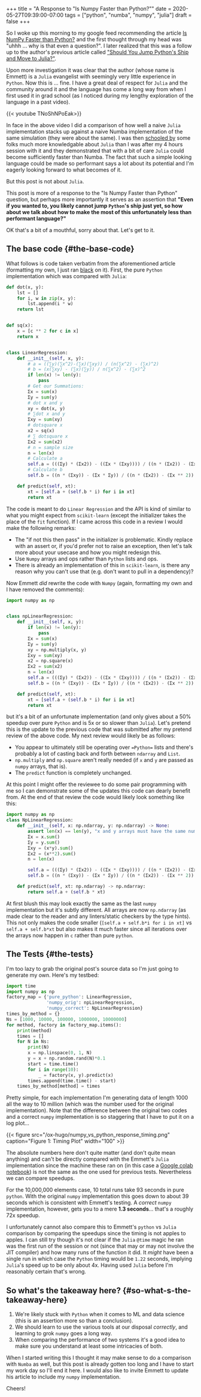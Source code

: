+++
title = "A Response to \"Is Numpy Faster than Python?\""
date = 2020-05-27T09:39:00-07:00
tags = ["python", "numba", "numpy", "julia"]
draft = false
+++

So I woke up this morning to my google feed recommending the article [Is NumPy Faster than Python?](https://towardsdatascience.com/is-numpy-faster-than-python-e8a7363d8276)
and the first thought through my head was "uhhh ... why is that even a question?". I later realized that
this was a follow up to the author's previous article called ["Should You Jump Python's Ship and Move to Julia?"](https://towardsdatascience.com/should-you-jump-pythons-ship-and-move-to-julia-ccd32e7d25d9).

Upon more investigation it was clear that the author (whose name is Emmett) is a `Julia` evangelist with seemingly very little experience
in `Python`. Now this is ... fine. I have a great deal of respect for `Julia` and the community around it and the
language has come a long way from when I first used it in grad school (as I noticed during my lengthy exploration
of the language in a past video).

{{< youtube TNoShNPoEak>}}

In face in the above video I did a comparison of how well a naive `Julia` implementation stacks up against a
naive Numba implementation of the same simulation (they were about the same). I was then [schooled by](https://discourse.julialang.org/t/how-to-optimize-the-following-code/33209) some
folks much more knowledgable about `Julia` than I was after my 4 hours session with it and they demonstrated
that with a bit of care `Julia` could become sufficiently faster than Numba. The fact that such a simple looking
language could be made so performant says a lot about its potential and I'm eagerly looking forward to what
becomes of it.

But this post is not about `Julia`.

This post is more of a response to the "Is Numpy Faster than Python" question, but perhaps more importantly
it serves as an assertion that **"Even if you wanted to, you likely cannot jump `Python`'s ship just yet, so
how about we talk about how to make the most of this unfortunately less than performant language?"**

OK that's a bit of a mouthful, sorry about that. Let's get to it.


## The base code {#the-base-code}

What follows is code taken verbatim from the aforementioned article (formatting my own,
I just ran [black](https://pypi.org/project/black/) on it). First, the pure `Python` implementation which was compared with `Julia`:

```python
def dot(x, y):
    lst = []
    for i, w in zip(x, y):
        lst.append(i * w)
    return lst


def sq(x):
    x = [c ** 2 for c in x]
    return x


class LinearRegression:
    def __init__(self, x, y):
        # a = ((∑y)(∑x^2)-(∑x)(∑xy)) / (n(∑x^2) - (∑x)^2)
        # b = (x(∑xy) - (∑x)(∑y)) / n(∑x^2) - (∑x)^2
        if len(x) != len(y):
            pass
        # Get our Summations:
        Σx = sum(x)
        Σy = sum(y)
        # dot x and y
        xy = dot(x, y)
        # ∑dot x and y
        Σxy = sum(xy)
        # dotsquare x
        x2 = sq(x)
        # ∑ dotsquare x
        Σx2 = sum(x2)
        # n = sample size
        n = len(x)
        # Calculate a
        self.a = (((Σy) * (Σx2)) - ((Σx * (Σxy)))) / ((n * (Σx2)) - (Σx ** 2))
        # Calculate b
        self.b = ((n * (Σxy)) - (Σx * Σy)) / ((n * (Σx2)) - (Σx ** 2))

    def predict(self, xt):
        xt = [self.a + (self.b * i) for i in xt]
        return xt
```

The code is meant to do `Linear Regression` and the API is kind of similar to what you might expect
from `scikit-learn` (except the initializer takes the place of the `fit` function). If I came across this code
in a review I would make the following remarks:

-   The "if not this then pass" in the initializer is problematic. Kindly replace with an assert or, if you'd prefer not to raise an exception, then let's talk more about your usecase and how you might redesign this.
-   Use `Numpy` arrays and ops rather than `Python` lists and ops.
-   There is already an implementation of this in `scikit-learn`, is there any reason why you can't use that (e.g. don't want to pull in a dependency)?

Now Emmett _did_ rewrite the code with `Numpy` (again, formatting my own and I have removed the comments):

```python
import numpy as np


class npLinearRegression:
    def __init__(self, x, y):
        if len(x) != len(y):
            pass
        Σx = sum(x)
        Σy = sum(y)
        xy = np.multiply(x, y)
        Σxy = sum(xy)
        x2 = np.square(x)
        Σx2 = sum(x2)
        n = len(x)
        self.a = (((Σy) * (Σx2)) - ((Σx * (Σxy)))) / ((n * (Σx2)) - (Σx ** 2))
        self.b = ((n * (Σxy)) - (Σx * Σy)) / ((n * (Σx2)) - (Σx ** 2))

    def predict(self, xt):
        xt = [self.a + (self.b * i) for i in xt]
        return xt
```

but it's a bit of an unfortunate implementation (and only gives about a 50% speedup over pure `Python` and is 5x or so slower than `Julia`). Let's
pretend this is the update to the previous code that was submitted after my pretend review of the above code.
My next review would likely be as follows:

-   You appear to ultimately still be operating over `=Python=` lists and there's probably a lot of casting back and forth between `ndarray` and `List`.
-   `np.multiply` and `np.square` aren't really needed (if `x` and `y` are passed as `numpy` arrays, that is).
-   The `predict` function is completely unchanged.

At this point I might offer the reviewee to do some pair programming with me so I can demonstrate some of the updates
this code can dearly benefit from. At the end of that review the code would likely look something like this:

```python
import numpy as np
class NpLinearRegression:
    def __init__(self, x: np.ndarray, y: np.ndarray) -> None:
        assert len(x) == len(y), "x and y arrays must have the same number of elements along the first axis"
        Σx = x.sum()
        Σy = y.sum()
        Σxy = (x*y).sum()
        Σx2 = (x**2).sum()
        n = len(x)

        self.a = (((Σy) * (Σx2)) - ((Σx * (Σxy)))) / ((n * (Σx2)) - (Σx ** 2))
        self.b = ((n * (Σxy)) - (Σx * Σy)) / ((n * (Σx2)) - (Σx ** 2))

    def predict(self, xt: np.ndarray) -> np.ndarray:
        return self.a + (self.b * xt)
```

At first blush this may look exactly the same as the last `numpy` implementation but it's subtly different.
All arrays are now `np.ndarray` (as made clear to the reader and any linters/static checkers by the type hints).
This not only makes the code smaller (`[self.a + self.b*i for i in xt]` vs `self.a + self.b*xt` but also makes it
much faster since all iterations over the arrays now happen in `c` rather than pure `python`.


## The Tests {#the-tests}

I'm too lazy to grab the original post's source data so I'm just going to generate my own. Here's my testbed:

```python
import time
import numpy as np
factory_map = {'pure_python': LinearRegression,
               'numpy_orig': npLinearRegression,
               'numpy_correct': NpLinearRegression}
times_by_method = {}
Ns = [1000, 10000, 100000, 1000000, 10000000]
for method, factory in factory_map.items():
    print(method)
    times = []
    for N in Ns:
        print(N)
        x = np.linspace(0, 1, N)
        y = x + np.random.rand(N)*0.1
        start = time.time()
        for i in range(10):
            _ = factory(x, y).predict(x)
        times.append(time.time() - start)
    times_by_method[method] = times
```

Pretty simple, for each implementation I'm generating data of length 1000 all the way to 10 million (which was
the number used for the original implementation). Note that the difference between the original two codes
and a correct `numpy` implementation is so staggering that I have to put it on a log plot...

{{< figure src="/ox-hugo/numpy_vs_python_response_timing.png" caption="Figure 1: Timing Plot" width="100" >}}

The absolute numbers here don't quite matter (and don't quite mean anything) and can't be directly compared
with the Emmett's `Julia` implementation since the machine these ran on (in this case a [Google colab notebook](https://colab.research.google.com/drive/13t7fWYxNSqUpgCfO-sUpE0z9A-s%5F9KT1?authuser=2#scrollTo=yTweiA7KynYL))
is not the same as the one used for previous tests. Nevertheless we can compare speedups.

For the 10,000,000 elements case, 10 total runs take 93 seconds in pure `python`. With the original `numpy`
implementation this goes down to about 39 seconds which is consistent with Emmett's testing. A _correct_ `numpy`
implementation, however, gets you to a mere **1.3 seconds**... that's a roughly 72x speedup.

I unfortunately cannot also compare this to Emmett's `python` vs `Julia` comparison by comparing the speedups
since the timing is not apples to apples. I can still try though it's not clear if the `Julia` `@time` magic he ran was the first
run of the session or not (since that may or may not involve the JIT compiler) and how many runs of the function
it did. It _might_ have been a single run in which case the `Python` timing would be `1.22` seconds, implying
`Julia`'s speed up to be only about 4x. Having used `Julia` before I'm reasonably certain that's wrong.


## So what's the takeaway here? {#so-what-s-the-takeaway-here}

1.  We're likely stuck with `Python` when it comes to ML and data science (this is an assertion more so than a conclusion).
2.  We should learn to use the various tools at our disposal _correctly_, and learning to grok `numpy` goes a long way.
3.  When comparing the performance of two systems it's a good idea to make sure you understand at least some intricacies of both.

When I started writing this I thought it may make sense to do a comparison with `Numba` as well, but this post is already gotten
too long and I have to start my work day so I'll end it here. I would also like to invite Emmett to update his
article to include my `numpy` implementation.

Cheers!
